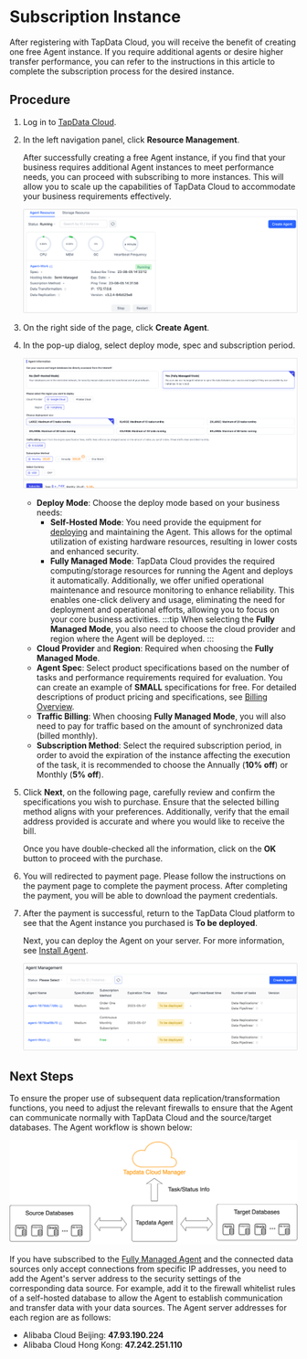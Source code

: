 # Subscription Instance


After registering with TapData Cloud, you will receive the benefit of creating one free Agent instance. If you require additional agents or desire higher transfer performance, you can refer to the instructions in this article to complete the subscription process for the desired instance.

## Procedure

1. Log in to [TapData Cloud](https://cloud.tapdata.io/).

2. In the left navigation panel, click **Resource Management**.

   After successfully creating a free Agent instance, if you find that your business requires additional Agent instances to meet performance needs, you can proceed with subscribing to more instances. This will allow you to scale up the capabilities of TapData Cloud to accommodate your business requirements effectively.

   ![Agent Example](../images/agent_free.png)

3. On the right side of the page, click **Create Agent**.

4. In the pop-up dialog, select <span id="hosted-mode">deploy mode</span>, spec and subscription period.

   ![Select Agent Specification](../images/select_agent_spec.png)

   * **Deploy Mode**: Choose the deploy mode based on your business needs:
     * **Self-Hosted Mode**: You need provide the equipment for [deploying](../installation/install-tapdata-agent.md) and maintaining the Agent. This allows for the optimal utilization of existing hardware resources, resulting in lower costs and enhanced security.
     * **Fully Managed Mode**: TapData Cloud provides the required computing/storage resources for running the Agent and deploys it automatically. Additionally, we offer unified operational maintenance and resource monitoring to enhance reliability. This enables one-click delivery and usage, eliminating the need for deployment and operational efforts, allowing you to focus on your core business activities.
       :::tip
       When selecting the **Fully Managed Mode**, you also need to choose the cloud provider and region where the Agent will be deployed.
       :::
   * **Cloud Provider** and **Region**: Required when choosing the **Fully Managed Mode**.
   * **Agent Spec**: Select product specifications based on the number of tasks and performance requirements required for evaluation. You can create an example of **SMALL** specifications for free. For detailed descriptions of product pricing and specifications, see [Billing Overview](billing-overview.md).
   * **Traffic Billing**: When choosing **Fully Managed Mode**, you will also need to pay for traffic based on the amount of synchronized data (billed monthly).
   * **Subscription Method**: Select the required subscription period, in order to avoid the expiration of the instance affecting the execution of the task, it is recommended to choose the Annually (**10% off**) or Monthly (**5% off**).

5. Click **Next**, on the following page, carefully review and confirm the specifications you wish to purchase. Ensure that the selected billing method aligns with your preferences. Additionally, verify that the email address provided is accurate and where you would like to receive the bill. 

   Once you have double-checked all the information, click on the **OK** button to proceed with the purchase.

6. You will redirected to payment page. Please follow the instructions on the payment page to complete the payment process. After completing the payment, you will be able to download the payment credentials.

7. After the payment is successful, return to the TapData Cloud platform to see that the Agent instance you purchased is **To be deployed**.

   Next, you can deploy the Agent on your server. For more information, see [Install Agent](../installation/install-tapdata-agent.md).

   ![Subscription is successful](../images/purchase_success.png)



## Next Steps

To ensure the proper use of subsequent data replication/transformation functions, you need to adjust the relevant firewalls to ensure that the Agent can communicate normally with TapData Cloud and the source/target databases. The Agent workflow is shown below:

![Agent Communication](../images/architecture.png)

If you have subscribed to the [Fully Managed Agent](#hosted-mode) and the connected data sources only accept connections from specific IP addresses, you need to add the Agent's server address to the security settings of the corresponding data source. For example, add it to the firewall whitelist rules of a self-hosted database to allow the Agent to establish communication and transfer data with your data sources. The Agent server addresses for each region are as follows:

- Alibaba Cloud Beijing: **47.93.190.224**
- Alibaba Cloud Hong Kong: **47.242.251.110**
